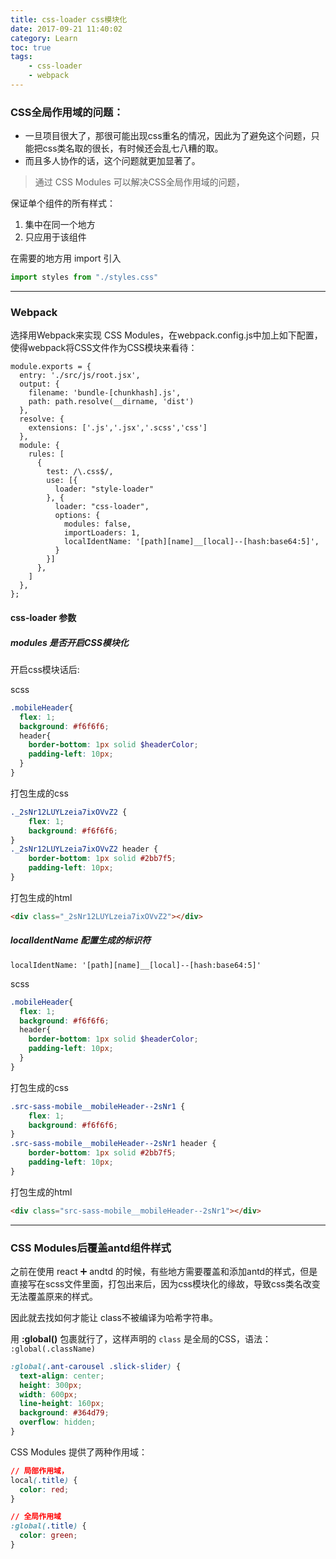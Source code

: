 ```yaml
---
title: css-loader css模块化
date: 2017-09-21 11:40:02
category: Learn
toc: true
tags:
    - css-loader
    - webpack
---
```


### CSS全局作用域的问题：

* 一旦项目很大了，那很可能出现css重名的情况，因此为了避免这个问题，只能把css类名取的很长，有时候还会乱七八糟的取。
* 而且多人协作的话，这个问题就更加显著了。

> 通过 CSS Modules 可以解决CSS全局作用域的问题，

保证单个组件的所有样式：

1. 集中在同一个地方
2. 只应用于该组件

<!-- more -->

在需要的地方用 import 引入

```js
import styles from "./styles.css"
```
---

### Webpack

选择用Webpack来实现 CSS Modules，在webpack.config.js中加上如下配置，使得webpack将CSS文件作为CSS模块来看待：

```
module.exports = {
  entry: './src/js/root.jsx',
  output: {
    filename: 'bundle-[chunkhash].js',
    path: path.resolve(__dirname, 'dist')
  },
  resolve: {
    extensions: ['.js','.jsx','.scss','css']
  },
  module: {
    rules: [
      {
        test: /\.css$/,
        use: [{
          loader: "style-loader"
        }, {
          loader: "css-loader",
          options: {
            modules: false,
            importLoaders: 1,
            localIdentName: '[path][name]__[local]--[hash:base64:5]',
          }
        }]
      },
    ]
  },
};
```

#### css-loader 参数

##### modules 是否开启CSS模块化

开启css模块话后:

scss

```scss
.mobileHeader{
  flex: 1;
  background: #f6f6f6;
  header{
    border-bottom: 1px solid $headerColor;
    padding-left: 10px;
  }
}
```

打包生成的css

```css
._2sNr12LUYLzeia7ixOVvZ2 {
    flex: 1;
    background: #f6f6f6; 
}
._2sNr12LUYLzeia7ixOVvZ2 header {
    border-bottom: 1px solid #2bb7f5;
    padding-left: 10px; 
}
```

打包生成的html

```html
<div class="_2sNr12LUYLzeia7ixOVvZ2"></div>
```

##### localIdentName 配置生成的标识符

`localIdentName: '[path][name]__[local]--[hash:base64:5]'`

scss

```scss
.mobileHeader{
  flex: 1;
  background: #f6f6f6;
  header{
    border-bottom: 1px solid $headerColor;
    padding-left: 10px;
  }
}
```

打包生成的css

```css
.src-sass-mobile__mobileHeader--2sNr1 {
    flex: 1;
    background: #f6f6f6; 
}
.src-sass-mobile__mobileHeader--2sNr1 header {
    border-bottom: 1px solid #2bb7f5;
    padding-left: 10px; 
}
```

打包生成的html

```html
<div class="src-sass-mobile__mobileHeader--2sNr1"></div>
```

---

### CSS Modules后覆盖antd组件样式

之前在使用 react ➕ andtd 的时候，有些地方需要覆盖和添加antd的样式，但是直接写在scss文件里面，打包出来后，因为css模块化的缘故，导致css类名改变无法覆盖原来的样式。

因此就去找如何才能让 class不被编译为哈希字符串。

用 **:global()** 包裹就行了，这样声明的 `class` 是全局的CSS，语法： `:global(.className)`

```scss
:global(.ant-carousel .slick-slider) {
  text-align: center;
  height: 300px;
  width: 600px;
  line-height: 160px;
  background: #364d79;
  overflow: hidden;
}
```

CSS Modules 提供了两种作用域：

```css
// 局部作用域，
local(.title) {
  color: red;
}

// 全局作用域
:global(.title) {
  color: green;
}
```












